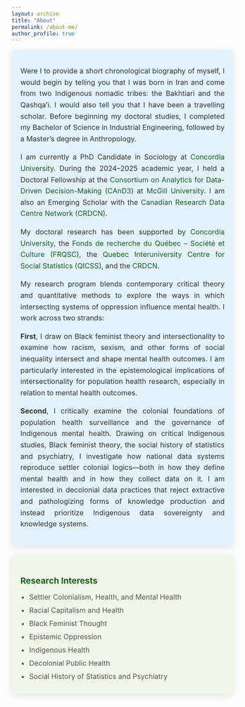 ```yaml
---
layout: archive
title: "About"
permalink: /about-me/
author_profile: true
---
```


<style>
  .icon {
    margin-right: 10px;
    color: #1B5E20;
  }

  .card {
    border-radius: 8px;
    padding: 20px;
    margin-bottom: 20px;
    color: #333333;
    box-shadow: 0px 4px 15px rgba(0, 0, 0, 0.1);
    transition: transform 0.2s, box-shadow 0.2s;
  }

  .card:hover {
    transform: translateY(-5px);
    box-shadow: 0px 6px 20px rgba(0, 0, 0, 0.2);
  }

  .card:first-of-type {
    background-color: #F3F4F6;
  }

  .card:nth-of-type(2) {
    background-color: #E3F2FD;
  }

  .card:nth-of-type(3) {
    background-color: #F1F8E9;
  }

  .card:nth-of-type(4) {
    background-color: #FFF3E0;
  }

  .card h3 {
    font-size: 1.2rem;
    font-weight: bold;
    color: #1B5E20;
    margin-bottom: 15px;
  }

  .card ul {
    list-style: none;
    padding: 0;
    margin: 0;
  }

  .card ul li {
    margin-bottom: 10px;
    font-size: 1rem;
    color: #555;
  }

  .card p {
    font-size: 1rem;
    color: #333;
    line-height: 1.6;
    text-align: justify;
  }

  .email {
    font-weight: bold;
    color: #1B5E20;
  }

  a {
    color: #1B5E20;
    text-decoration: none;
  }

  a:hover {
    text-decoration: underline;
  }
</style>
<!-- BIOGRAPHY & RESEARCH OVERVIEW CARD -->
<div class="card">
  <p>
    Were I to provide a short chronological biography of myself, I would begin by telling you that I was born in Iran and come from two Indigenous nomadic tribes: the Bakhtiari and the Qashqa’i. I would also tell you that I have been a travelling scholar. Before beginning my doctoral studies, I completed my Bachelor of Science in Industrial Engineering, followed by a Master’s degree in Anthropology.
  </p>

  <p>
    I am currently a PhD Candidate in Sociology at 
    <a href="https://www.concordia.ca/artsci/sociology-anthropology.html" target="_blank">Concordia University</a>. During the 2024–2025 academic year, I held a Doctoral Fellowship at the 
    <a href="https://www.mcgill.ca/cand3/" target="_blank">Consortium on Analytics for Data-Driven Decision-Making (CAnD3)</a> at 
    <a href="https://www.mcgill.ca/" target="_blank">McGill University</a>. I am also an Emerging Scholar with the 
    <a href="https://crdcn.ca" target="_blank">Canadian Research Data Centre Network (CRDCN)</a>.
  </p>

  <p>
    My doctoral research has been supported by 
    <a href="https://www.concordia.ca" target="_blank">Concordia University</a>, 
    the <a href="https://frq.gouv.qc.ca/" target="_blank">Fonds de recherche du Québec – Société et Culture (FRQSC)</a>, 
    the <a href="https://www.ciqss.org" target="_blank">Quebec Interuniversity Centre for Social Statistics (QICSS)</a>, 
    and the <a href="https://crdcn.ca" target="_blank">CRDCN</a>.
  </p>

  <p>
    My research program blends contemporary critical theory and quantitative methods to explore the ways in which intersecting systems of oppression influence mental health. I work across two strands:
  </p>

  <p>
    <strong>First</strong>, I draw on Black feminist theory and intersectionality to examine how racism, sexism, and other forms of social inequality intersect and shape mental health outcomes. I am particularly interested in the epistemological implications of intersectionality for population health research, especially in relation to mental health outcomes.
  </p>

  <p>
    <strong>Second</strong>, I critically examine the colonial foundations of population health surveillance and the governance of Indigenous mental health. Drawing on critical Indigenous studies, Black feminist theory, the social history of statistics and psychiatry, I investigate how national data systems reproduce settler colonial logics—both in how they define mental health and in how they collect data on it. I am interested in decolonial data practices that reject extractive and pathologizing forms of knowledge production and instead prioritize Indigenous data sovereignty and knowledge systems.
  </p>
</div>

<!-- RESEARCH INTERESTS CARD -->
<div class="card">
  <h3>Research Interests</h3>
  <ul style="list-style-type: disc; padding-left: 20px;">
    <li>Settler Colonialism, Health, and Mental Health</li>
    <li>Racial Capitalism and Health</li>
    <li>Black Feminist Thought</li>
    <li>Epistemic Oppression</li>
    <li>Indigenous Health</li>
    <li>Decolonial Public Health</li>
    <li>Social History of Statistics and Psychiatry</li>
  </ul>
</div>